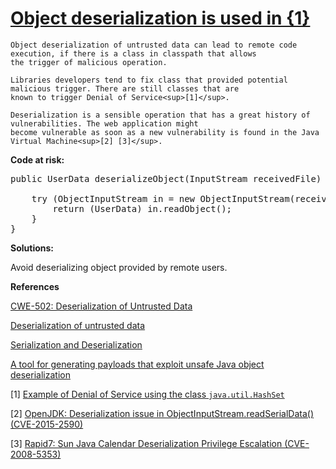 # [Object deserialization is used in {1}](https://find-sec-bugs.github.io/bugs.htm#OBJECT_DESERIALIZATION)

    Object deserialization of untrusted data can lead to remote code execution, if there is a class in classpath that allows
    the trigger of malicious operation.

    Libraries developers tend to fix class that provided potential malicious trigger. There are still classes that are
    known to trigger Denial of Service<sup>[1]</sup>.

    Deserialization is a sensible operation that has a great history of vulnerabilities. The web application might
    become vulnerable as soon as a new vulnerability is found in the Java Virtual Machine<sup>[2] [3]</sup>.

**Code at risk:**  

<pre>
public UserData deserializeObject(InputStream receivedFile) throws IOException, ClassNotFoundException {

    try (ObjectInputStream in = new ObjectInputStream(receivedFile)) {
        return (UserData) in.readObject();
    }
}
</pre>

**Solutions:**  

Avoid deserializing object provided by remote users.

**References**  

[CWE-502: Deserialization of Untrusted Data](https://cwe.mitre.org/data/definitions/502.html)  

[Deserialization of untrusted data](https://www.owasp.org/index.php/Deserialization_of_untrusted_data)  

[Serialization and Deserialization ](https://www.oracle.com/technetwork/java/seccodeguide-139067.html#8)  

[A tool for generating payloads that exploit unsafe Java object deserialization](https://github.com/frohoff/ysoserial)  

[1] [Example of Denial of Service using the class `java.util.HashSet`](https://gist.github.com/coekie/a27cc406fc9f3dc7a70d)  

[2] [OpenJDK: Deserialization issue in ObjectInputStream.readSerialData() (CVE-2015-2590)](https://bugzilla.redhat.com/show_bug.cgi?id=CVE-2015-2590)  

[3] [Rapid7: Sun Java Calendar Deserialization Privilege Escalation (CVE-2008-5353)](https://www.rapid7.com/db/modules/exploit/multi/browser/java_calendar_deserialize)